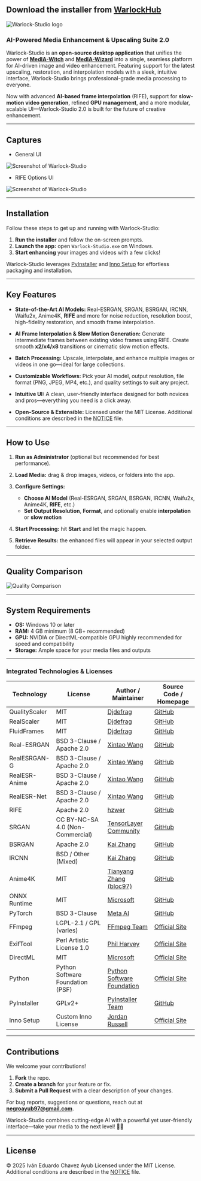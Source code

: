 ## **Download the installer** from [WarlockHub](https://warlockhub-17vu0fo.gamma.site/warlockhub)

![Warlock-Studio logo](rsc/banner.png)

### AI-Powered Media Enhancement & Upscaling Suite 2.0

Warlock-Studio is an **open-source desktop application** that unifies the power of [**MedIA-Witch**](https://github.com/Ivan-Ayub97/MedIA-Witch.git) and [**MedIA-Wizard**](https://github.com/Ivan-Ayub97/MedIA-Wizard.git) into a single, seamless platform for AI-driven image and video enhancement. Featuring support for the latest upscaling, restoration, and interpolation models with a sleek, intuitive interface, Warlock-Studio brings professional-grade media processing to everyone.

Now with advanced **AI-based frame interpolation** (RIFE), support for **slow-motion video generation**, refined **GPU management**, and a more modular, scalable UI—Warlock-Studio 2.0 is built for the future of creative enhancement.

---

## Captures

- General UI

![Screenshot of Warlock-Studio](rsc/Capture.png)

- RIFE Options UI

![Screenshot of Warlock-Studio](rsc/CaptureRIFE.png)

---

## Installation

Follow these steps to get up and running with Warlock-Studio:

1. **Run the installer** and follow the on-screen prompts.
2. **Launch the app:** open `Warlock-Studio.exe` on Windows.
3. **Start enhancing** your images and videos with a few clicks!

Warlock-Studio leverages [PyInstaller](https://www.pyinstaller.org/) and [Inno Setup](http://www.jrsoftware.org/isinfo.php) for effortless packaging and installation.

---

## Key Features

- **State-of-the-Art AI Models:**
  Real-ESRGAN, SRGAN, BSRGAN, IRCNN, Waifu2x, Anime4K, **RIFE** and more for noise reduction, resolution boost, high-fidelity restoration, and smooth frame interpolation.

- **AI Frame Interpolation & Slow Motion Generation:**
  Generate intermediate frames between existing video frames using RIFE. Create smooth **x2/x4/x8** transitions or cinematic slow motion effects.

- **Batch Processing:**
  Upscale, interpolate, and enhance multiple images or videos in one go—ideal for large collections.

- **Customizable Workflows:**
  Pick your AI model, output resolution, file format (PNG, JPEG, MP4, etc.), and quality settings to suit any project.

- **Intuitive UI:**
  A clean, user-friendly interface designed for both novices and pros—everything you need is a click away.

- **Open-Source & Extensible:**
  Licensed under the MIT License. Additional conditions are described in the [NOTICE](NOTICE) file.

---

## How to Use

1. **Run as Administrator** (optional but recommended for best performance).
2. **Load Media:** drag & drop images, videos, or folders into the app.
3. **Configure Settings:**

   - **Choose AI Model** (Real-ESRGAN, SRGAN, BSRGAN, IRCNN, Waifu2x, Anime4K, **RIFE**, etc.)
   - **Set Output Resolution**, **Format**, and optionally enable **interpolation** or **slow motion**

4. **Start Processing:** hit **Start** and let the magic happen.
5. **Retrieve Results:** the enhanced files will appear in your selected output folder.

---

## Quality Comparison

![Quality Comparison](rsc/Image_comparison.png)

---

## System Requirements

- **OS:** Windows 10 or later
- **RAM:** 4 GB minimum (8 GB+ recommended)
- **GPU:** NVIDIA or DirectML-compatible GPU highly recommended for speed and compatibility
- **Storage:** Ample space for your media files and outputs

---

### Integrated Technologies & Licenses

| Technology    | License                          | Author / Maintainer                                     | Source Code / Homepage                                     |
| ------------- | -------------------------------- | ------------------------------------------------------- | ---------------------------------------------------------- |
| QualityScaler | MIT                              | [Djdefrag](https://github.com/Djdefrag)                 | [GitHub](https://github.com/Djdefrag/QualityScaler)        |
| RealScaler    | MIT                              | [Djdefrag](https://github.com/Djdefrag)                 | [GitHub](https://github.com/Djdefrag/RealScaler)           |
| FluidFrames   | MIT                              | [Djdefrag](https://github.com/Djdefrag)                 | [GitHub](https://github.com/Djdefrag/FluidFrames)          |
| Real-ESRGAN   | BSD 3-Clause / Apache 2.0        | [Xintao Wang](https://github.com/xinntao)               | [GitHub](https://github.com/xinntao/Real-ESRGAN)           |
| RealESRGAN-G  | BSD 3-Clause / Apache 2.0        | [Xintao Wang](https://github.com/xinntao)               | [GitHub](https://github.com/xinntao/Real-ESRGAN)           |
| RealESR-Anime | BSD 3-Clause / Apache 2.0        | [Xintao Wang](https://github.com/xinntao)               | [GitHub](https://github.com/xinntao/Real-ESRGAN)           |
| RealESR-Net   | BSD 3-Clause / Apache 2.0        | [Xintao Wang](https://github.com/xinntao)               | [GitHub](https://github.com/xinntao/Real-ESRGAN)           |
| RIFE          | Apache 2.0                       | [hzwer](https://github.com/hzwer)                       | [GitHub](https://github.com/megvii-research/ECCV2022-RIFE) |
| SRGAN         | CC BY-NC-SA 4.0 (Non-Commercial) | [TensorLayer Community](https://github.com/tensorlayer) | [GitHub](https://github.com/tensorlayer/srgan)             |
| BSRGAN        | Apache 2.0                       | [Kai Zhang](https://github.com/cszn)                    | [GitHub](https://github.com/cszn/BSRGAN)                   |
| IRCNN         | BSD / Other (Mixed)              | [Kai Zhang](https://github.com/cszn)                    | [GitHub](https://github.com/cszn/IRCNN)                    |
| Anime4K       | MIT                              | [Tianyang Zhang (bloc97)](https://github.com/bloc97)    | [GitHub](https://github.com/bloc97/Anime4K)                |
| ONNX Runtime  | MIT                              | [Microsoft](https://github.com/microsoft)               | [GitHub](https://github.com/microsoft/onnxruntime)         |
| PyTorch       | BSD 3-Clause                     | [Meta AI](https://pytorch.org/)                         | [GitHub](https://github.com/pytorch/pytorch)               |
| FFmpeg        | LGPL-2.1 / GPL (varies)          | [FFmpeg Team](https://ffmpeg.org/)                      | [Official Site](https://ffmpeg.org)                        |
| ExifTool      | Perl Artistic License 1.0        | [Phil Harvey](https://exiftool.org/)                    | [Official Site](https://exiftool.org/)                     |
| DirectML      | MIT                              | [Microsoft](https://github.com/microsoft/)              | [Official Site](https://github.com/microsoft/DirectML)     |
| Python        | Python Software Foundation (PSF) | [Python Software Foundation](https://www.python.org/)   | [Official Site](https://www.python.org)                    |
| PyInstaller   | GPLv2+                           | [PyInstaller Team](https://github.com/pyinstaller)      | [GitHub](https://github.com/pyinstaller/pyinstaller)       |
| Inno Setup    | Custom Inno License              | [Jordan Russell](http://www.jrsoftware.org/)            | [Official Site](http://www.jrsoftware.org/isinfo.php)      |

---

## Contributions

We welcome your contributions!

1. **Fork** the repo.
2. **Create a branch** for your feature or fix.
3. **Submit a Pull Request** with a clear description of your changes.

For bug reports, suggestions or questions, reach out at **[negroayub97@gmail.com](mailto:negroayub97@gmail.com)**.

Warlock-Studio combines cutting-edge AI with a powerful yet user-friendly interface—take your media to the next level! 🧙‍♂️

---

## License

© 2025 Iván Eduardo Chavez Ayub
Licensed under the MIT License. Additional conditions are described in the [NOTICE](NOTICE.md) file.
